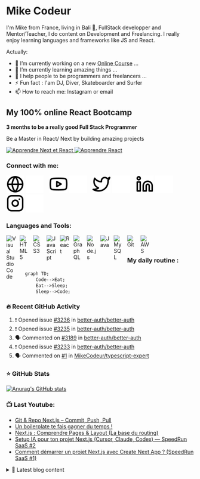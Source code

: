# Mike Codeur
I'm Mike from France, living in Bali 🌴, FullStack developper and Mentor/Teacher, I do content on Development and Freelancing. I really enjoy learning languages and frameworks like JS and React. 

<!--
**MikeCodeur/MikeCodeur** is a ✨ _special_ ✨ repository because its `README.md` (this file) appears on your GitHub profile.
-->
Actually:

- 🔭 I’m currently working on a new [Online Course][courses] ...
- 🌱 I’m currently learning amazing things ...
- 👯 I help people to be programmers and freelancers ...
- ⚡ Fun fact : I'am DJ, Diver, Skateboarder and Surfer
- 📫 How to reach me: Instagram or email

## My 100% online React Bootcamp

 <strong>
    3 months to be a really good Full Stack Programmer
  </strong>
  <p>
    Be a Master in React/ Next by building amazing projects
  </p>

  <a href="https://go.mikecodeur.com/next-mastery">
    <img 
      alt="Apprendre Next et React"
      src="https://mikecodeur.com/mike/assets/courses/next/naxt-mastery-lp.png"
    />
  </a>
 
  <a href="https://go.mikecodeur.com/next-mastery" >
    <img width="100"
      alt="Apprendre React"
      src="https://mikecodeur.com/mike/assets/mikecodeur-trans.png"
    />
  </a>


### Connect with me:

[![img_contact](./img/globe-light.svg)](https://mikecodeur.com#gh-light-mode-only)
[![img_contact](./img/globe-dark.svg)](https://mikecodeur.com#gh-dark-mode-only)
&nbsp;&nbsp;
[![img_contact](./img/youtube-light.svg)](https://go.mikecodeur.com/youtube#gh-light-mode-only)
[![img_contact](./img/youtube-dark.svg)](https://go.mikecodeur.com/youtube#gh-dark-mode-only)
&nbsp;&nbsp;
[![img_contact](./img/twitter-light.svg)](https://twitter.com/mikecodeur#gh-light-mode-only)
[![img_contact](./img/twitter-dark.svg)](https://twitter.com/mikecodeur#gh-dark-mode-only)
&nbsp;&nbsp;
[![img_contact](./img/linkedin-light.svg)](https://www.linkedin.com/company/mike-codeur/#gh-light-mode-only)
[![img_contact](./img/linkedin-dark.svg)](https://www.linkedin.com/company/mike-codeur/#gh-dark-mode-only)
&nbsp;&nbsp;
[![img_contact](./img/instagram-light.svg)](https://instagram.com/mikecodeur#gh-light-mode-only)
[![img_contact](./img/instagram-dark.svg)](https://instagram.com/mikecodeur#gh-dark-mode-only)

### Languages and Tools:

[<img align="left" alt="Visual Studio Code" width="26px" src="https://cdn.jsdelivr.net/gh/devicons/devicon/icons/vscode/vscode-original.svg" style="padding-right:10px;" />][youtubeplaylist]

[<img align="left" alt="HTML5" width="26px" src="https://cdn.jsdelivr.net/gh/devicons/devicon/icons/html5/html5-original.svg" style="padding-right:10px;" />][youtubeplaylist]
[<img align="left" alt="CSS3" width="26px" src="https://cdn.jsdelivr.net/gh/devicons/devicon/icons/css3/css3-original.svg" style="padding-right:10px;" />][youtubeplaylist]
[<img align="left" alt="JavaScript" width="26px" src="https://cdn.jsdelivr.net/gh/devicons/devicon/icons/javascript/javascript-original.svg" style="padding-right:10px;" />][youtubeplaylist]
[<img align="left" alt="React" width="26px" src="https://cdn.jsdelivr.net/gh/devicons/devicon/icons/react/react-original.svg" style="padding-right:10px;" />][youtubeplaylist]
[<img align="left" alt="GraphQL" width="26px" src="https://cdn.jsdelivr.net/gh/devicons/devicon/icons/graphql/graphql-plain.svg" style="padding-right:10px;" />][youtubeplaylist]
[<img align="left" alt="Node.js" width="26px" src="https://cdn.jsdelivr.net/gh/devicons/devicon/icons/nodejs/nodejs-original.svg" style="padding-right:10px;" />][youtubeplaylist]
[<img align="left" alt="Java" width="26px" src="https://cdn.jsdelivr.net/gh/devicons/devicon/icons/java/java-original.svg" style="padding-right:10px;" />][youtubeplaylist]
[<img align="left" alt="MySQL" width="26px" src="https://cdn.jsdelivr.net/gh/devicons/devicon/icons/mysql/mysql-original.svg" style="padding-right:10px;" />][youtubeplaylist]
[<img align="left" alt="Git" width="26px" src="https://cdn.jsdelivr.net/gh/devicons/devicon/icons/git/git-original.svg" style="padding-right:10px;" />][youtubeplaylist]


[<img align="left" alt="AWS" width="25px" src="https://cdn.jsdelivr.net/gh/devicons/devicon/icons/amazonwebservices/amazonwebservices-original.svg" style="padding-right:11px;" />][youtubeplaylist]


<br />
<br />

### My daily routine :

```mermaid
  graph TD;
      Code-->Eat;
      Eat-->Sleep;
      Sleep-->Code;
```

### 🔥 Recent GitHub Activity
<!--START_SECTION:activity-->
1. ❗ Opened issue [#3236](https://github.com/better-auth/better-auth/issues/3236) in [better-auth/better-auth](https://github.com/better-auth/better-auth)
2. ❗ Opened issue [#3235](https://github.com/better-auth/better-auth/issues/3235) in [better-auth/better-auth](https://github.com/better-auth/better-auth)
3. 🗣 Commented on [#3189](https://github.com/better-auth/better-auth/issues/3189#issuecomment-3022389779) in [better-auth/better-auth](https://github.com/better-auth/better-auth)
4. ❗ Opened issue [#3233](https://github.com/better-auth/better-auth/issues/3233) in [better-auth/better-auth](https://github.com/better-auth/better-auth)
5. 🗣 Commented on [#1](https://github.com/MikeCodeur/typescript-expert/issues/1#issuecomment-2219188953) in [MikeCodeur/typescript-expert](https://github.com/MikeCodeur/typescript-expert)
<!--END_SECTION:activity-->

### ⭐ GitHub Stats

[![Anurag's GitHub stats](https://github-readme-stats.vercel.app/api?username=MikeCodeur&show_icons=true&hide_border=false&title_color=3B1F94f&icon_color=FFE500&bg_color=09131B&text_color=ffffff&border_color=0c1a25)](https://github.com/anuraghazra/github-readme-stats)

### 📺 Last Youtube:

<!-- YOUTUBE:START -->
- [Git &amp; Repo Next.js – Commit, Push, Pull](https://www.youtube.com/watch?v=mDbn8VQBbHM)
- [Un boilerplate te fais gagner du temps !](https://www.youtube.com/shorts/spb54XneyE0)
- [Next.js : Comprendre Pages &amp; Layout &lpar;La base du routing&rpar;](https://www.youtube.com/watch?v=9LGiyeNtIyA)
- [Setup IA pour ton projet Next.js &lpar;Cursor, Claude, Codex&rpar; — SpeedRun SaaS #2](https://www.youtube.com/watch?v=-fysT-ckou0)
- [Comment démarrer un projet Next.js avec Create Next App ?  &lpar;SpeedRun SaaS #1&rpar;](https://www.youtube.com/watch?v=dmm17fo7s0Q)
<!-- YOUTUBE:END -->

<details>
  <summary>📒 Latest blog content</summary>

<!-- BLOG-POST-LIST:START -->
- [Un Bon SAAS vaut moins que de la visibilité](https://www.mikecodeur.com/2025/10/27/un-bon-saas-vaut-moins-que-de-la-visibilite/)
- [Next.js : Setup Git &amp; Repo &lpar;Commit • Push • Pull&rpar;](https://www.mikecodeur.com/2025/10/25/next-js-setup-git-repo-commit-push-pull/)
- [Un boilerplate te fais gagner du temps !](https://www.mikecodeur.com/2025/10/24/un-boilerplate-te-fais-gagner-du-temps/)
- [Next.js : Comprendre Pages &amp; Layout &lpar;La base du routing&rpar;](https://www.mikecodeur.com/2025/10/22/next-js-comprendre-pages-layout-la-base-du-routing/)
- [Setup Next.js : le vrai démarrage avec Create Next App &lpar;SpeedRun SaaS #1&rpar;](https://www.mikecodeur.com/2025/10/15/setup-next-js-le-vrai-demarrage-avec-create-next-app-speedrun-saas-1/)
<!-- BLOG-POST-LIST:END -->
</details>

[courses]: https://go.mikecodeur.com/next-mastery
[website]: https://go.mikecodeur.com/blog
[insta]: https://go.mikecodeur.com/instagram
[Youtube]: https://go.mikecodeur.com/youtube
[youtubeplaylist]: https://www.youtube.com/channel/UC7BNBNLwMF8GjgXLDP8PWQw
